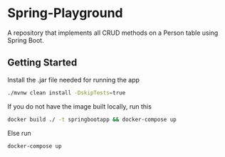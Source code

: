 # Spring-Playground

A repository that implements all CRUD methods on a Person table using Spring Boot. 

## Getting Started

Install the .jar file needed for running the app
```bash
./mvnw clean install -DskipTests=true 
```

If you do not have the image built locally, run this

```bash
docker build ./ -t springbootapp && docker-compose up 
```

Else run
```bash
docker-compose up
```